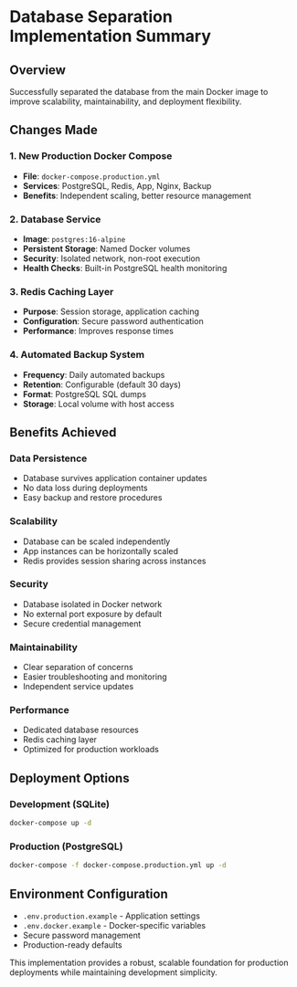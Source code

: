 # Database Separation Implementation Summary

## Overview
Successfully separated the database from the main Docker image to improve scalability, maintainability, and deployment flexibility.

## Changes Made

### 1. New Production Docker Compose
- **File**: `docker-compose.production.yml`
- **Services**: PostgreSQL, Redis, App, Nginx, Backup
- **Benefits**: Independent scaling, better resource management

### 2. Database Service
- **Image**: `postgres:16-alpine`
- **Persistent Storage**: Named Docker volumes
- **Security**: Isolated network, non-root execution
- **Health Checks**: Built-in PostgreSQL health monitoring

### 3. Redis Caching Layer
- **Purpose**: Session storage, application caching
- **Configuration**: Secure password authentication
- **Performance**: Improves response times

### 4. Automated Backup System
- **Frequency**: Daily automated backups
- **Retention**: Configurable (default 30 days)
- **Format**: PostgreSQL SQL dumps
- **Storage**: Local volume with host access

## Benefits Achieved

### Data Persistence
- Database survives application container updates
- No data loss during deployments
- Easy backup and restore procedures

### Scalability
- Database can be scaled independently
- App instances can be horizontally scaled
- Redis provides session sharing across instances

### Security
- Database isolated in Docker network
- No external port exposure by default
- Secure credential management

### Maintainability
- Clear separation of concerns
- Easier troubleshooting and monitoring
- Independent service updates

### Performance
- Dedicated database resources
- Redis caching layer
- Optimized for production workloads

## Deployment Options

### Development (SQLite)
```bash
docker-compose up -d
```

### Production (PostgreSQL)
```bash
docker-compose -f docker-compose.production.yml up -d
```

## Environment Configuration
- `.env.production.example` - Application settings
- `.env.docker.example` - Docker-specific variables
- Secure password management
- Production-ready defaults

This implementation provides a robust, scalable foundation for production deployments while maintaining development simplicity.